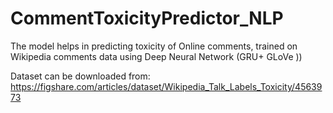 # CommentToxicityPredictor_NLP
The model helps in predicting toxicity of Online comments, trained on Wikipedia comments data using Deep Neural Network (GRU+ GLoVe ))

Dataset can be downloaded from:
https://figshare.com/articles/dataset/Wikipedia_Talk_Labels_Toxicity/4563973
